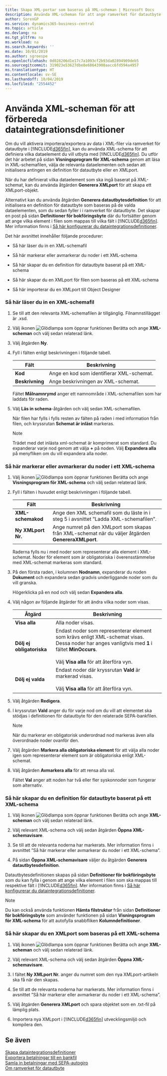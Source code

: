 ```yaml
---
title: Skapa XML-portar som baseras på XML-scheman | Microsoft Docs
description: Använda XML-scheman för att ange ramverket för datautbyte.
author: SorenGP
ms.service: dynamics365-business-central
ms.topic: article
ms.devlang: na
ms.tgt_pltfrm: na
ms.workload: na
ms.search.keywords: ''
ms.date: 10/01/2019
ms.author: sgroespe
ms.openlocfilehash: 0d028206d1e17c7a1093cf2b93da02894909deb5
ms.sourcegitcommit: 319023e53627dbe8e68643908aacc6fd594a4957
ms.translationtype: HT
ms.contentlocale: sv-SE
ms.lasthandoff: 10/04/2019
ms.locfileid: "2554452"
---
```

# <a name="use-xml-schemas-to-prepare-data-exchange-definitions"></a>Använda XML-scheman för att förbereda dataintegrationsdefinitioner
Om du vill aktivera importera/exportera av data i XML-filer via ramverket för datautbyte i [!INCLUDE[d365fin](includes/d365fin_md.md)], kan du använda XML-schema för att definiera vilka dataelement du vill utbyta med [!INCLUDE[d365fin](includes/d365fin_md.md)]. Du utför det här arbetet på sidan **Visningsprogram för XML-schema** genom att läsa in XML-schemafilen, välja de relevanta dataelementen och sedan att initialisera antingen en definition för datautbyte eller en XMLport.  

 När du har definierat vilka dataelement som ska ingå baserat på XML-schemat, kan du använda åtgärden **Generera XMLport** för att skapa ett XMLport-objekt.  

 Alternativt kan du använda åtgärden **Generera datautbytesdefinition** för att initialisera en definition för datautbyte som baseras på de valda dataelementen, som du sedan fyller i i ramverket för datautbyte. Det skapar en post på sidan **Definitioner för bokföringsbyte** där du fortsätter genom att ange vilka element i filen som mappas till vilka fält i [!INCLUDE[d365fin](includes/d365fin_md.md)]. Mer information finns i [Så här konfigurerar du dataintegrationsdefinitioner](across-how-to-set-up-data-exchange-definitions.md).  

 Det här avsnittet innehåller följande procedurer:  

-   Så här läser du in en XML-schemafil  

-   Så här markerar eller avmarkerar du noder i ett XML-schema  

-   Så här skapar du en definition för datautbyte baserat på ett XML-schema  

-   Så här skapar du en XMLport för filen som baseras på ett XML-schema  

-   Så här importerar du en XMLport till Object Designer  

### <a name="to-load-an-xml-schema-file"></a>Så här läser du in en XML-schemafil  

1.  Se till att den relevanta XML-schemafilen är tillgänglig. Filnamnstillägget är .xsd.  

2.  Välj ikonen ![Glödlampa som öppnar funktionen Berätta](media/ui-search/search_small.png "Berätta vad du vill göra") och ange **XML-scheman** och välj sedan relaterad länk.  

3.  Välj åtgärden **Ny**.  

4.  Fyll i fälten enligt beskrivningen i följande tabell.  

    |Fält|Beskrivning|  
    |---------------------------------|---------------------------------------|  
    |**Kod**|Ange en kod som identifierar XML-schemat.|  
    |**Beskrivning**|Ange beskrivningen av XML-schemat.|  

     Fältet **Målnamnrymd** anger ett namnområde i XML-schemafilen som har laddats för raden.  

5.  Välj **Läs in schema**-åtgärden och välj sedan XML-schemafilen.  

     När filen har fylls i fylls resten av fälten på raden i med information från filen, och kryssrutan **Schemat är inläst** markeras.  

    > [!NOTE]  
    >  Trädet med det inlästa xml-schemat är komprimerat som standard. Du expanderar varje nod genom att välja **+** på noden. Välj **Expandera alla** på menyfliken om du vill expandera alla noder.  

### <a name="to-select-or-clear-nodes-in-an-xml-schema"></a>Så här markerar eller avmarkerar du noder i ett XML-schema  

1.  Välj ikonen ![Glödlampa som öppnar funktionen Berätta](media/ui-search/search_small.png "Berätta vad du vill göra") och ange **Visningsprogram för XML-schema** och välj sedan relaterad länk.  

2.  Fyll i fälten i huvudet enligt beskrivningen i följande tabell.  

    |Fält|Beskrivning|  
    |---------------------------------|---------------------------------------|  
    |**XML-schemakod**|Ange den XML schemafil som du läste in i steg 5 i avsnittet ”Ladda XML-schemafilen”.|  
    |**Ny XMLport Nr.**|Ange numret på den XMLport som skapas från XML-schemat när du väljer åtgärden **GenereraXMLport**.|  

     Raderna fylls nu i med noder som representerar alla element i XML-schemat. Noder för element som är obligatoriska i överensstämmelse med XML-schemat markeras som standard.  

3.  På den första raden, i kolumnen **Nodnamn**, expanderar du noden **Dokument** och expandera sedan gradvis underliggande noder som du vill granska.  

     Högerklicka på en nod och välj sedan **Expandera alla**.  

4.  Välj någon av följande åtgärder för att ändra vilka noder som visas.  

    |**Åtgärd**|Beskrivning|  
    |----------------|---------------------------------------|  
    |**Visa alla**|Alla noder visas.|  
    |**Dölj ej obligatoriska**|Endast noder som representerar element som krävs enligt XML-schemat visas. Dessa noder har anges vanligtvis med **1** i fältet **MinOccurs**.<br /><br /> Välj **Visa alla** för att återföra vyn.|  
    |**Dölj ej valda**|Endast noder där kryssrutan **Vald** är markerad visas.<br /><br /> Välj **Visa alla** för att återföra vyn.|  

5.  Välj åtgärden **Redigera**.  

6.  I kryssrutan **Vald** anger du för varje nod om du vill att elementet ska stödjas i definitionen för datautbyte för den relaterade SEPA-bankfilen.  

    > [!NOTE]  
    >  När du markerar en obligatorisk underordnad nod markeras även alla överordnade noder ovanför den.  

7.  Välj åtgärden **Markera alla obligatoriska element** för att välja alla noder igen som representerar element som är obligatoriska enligt XML-schemat.  

8.  Välj åtgärden **Avmarkera alla** för att rensa alla val.  

     Fältet **Val** anger att noden har två eller fler syskonnoder som fungerar som alternativ.  

### <a name="to-generate-a-data-exchange-definition-that-is-based-on-an-xml-schema"></a>Så här skapar du en definition för datautbyte baserat på ett XML-schema  

1.  Välj ikonen ![Glödlampa som öppnar funktionen Berätta](media/ui-search/search_small.png "Berätta vad du vill göra") och ange **XML-scheman** och välj sedan relaterad länk.  

2.  Välj relevant XML-schema och välj sedan åtgärden **Öppna XML-schemavisare**.  

3.  Se till att de relevanta noderna har markerats. Mer information finns i avsnittet ”Så här markerar eller avmarkerar du noder i ett XML-schema”.  

4.  På sidan **Öppna XML-schemavisare** väljer du åtgärden **Generera datautbytesdefinition**.  

 Datautbytesdefinitionen skapas på sidan **Definitioner för bokföringsbyte** som du kan fylla i genom att ange vilka element i filen som ska mappas till respektive fält i [!INCLUDE[d365fin](includes/d365fin_md.md)]. Mer information finns i [Så här konfigurerar du dataintegrationsdefinitioner](across-how-to-set-up-data-exchange-definitions.md).  

> [!NOTE]  
>  Du kan också använda funktionen **Hämta filstruktur** från sidan **Definitioner för bokföringsbyte** som använder funktionen på sidan **Visningsprogram för XML-schema** för att autofylla snabbfliken **Kolumndefinitioner**.  

### <a name="to-generate-an-xmlport-that-is-based-on-an-xml-schema"></a>Så här skapar du en XMLport som baseras på ett XML-schema  

1.  Välj ikonen ![Glödlampa som öppnar funktionen Berätta](media/ui-search/search_small.png "Berätta vad du vill göra") och ange **XML-scheman** och välj sedan relaterad länk.  

2.  Välj relevant XML-schema och välj sedan åtgärden **Öppna XML-schemavisare**.  

3.  I fältet **Ny XMLport Nr.** anger du numret som den nya XMLport-artikeln ska få när den skapas.  

4.  Se till att de relevanta noderna har markerats. Mer information finns i avsnittet ”Så här markerar eller avmarkerar du noder i ett XML-schema”.  

5.  Välj åtgärden **Generera XMLport** och spara objektet som en .txt-fil på lämplig plats.  

6. Importera nya XMLport i [!INCLUDE[d365fin](includes/d365fin_md.md)] utvecklingsmiljö och kompilera den.

## <a name="see-also"></a>Se även  
[Skapa dataintegrationsdefinitioner](across-how-to-set-up-data-exchange-definitions.md)   
[Exportera betalningar till en bankfil](payables-how-export-payments-bank-file.md)   
[Samla in betalningar med SEPA-autogiro](finance-collect-payments-with-sepa-direct-debit.md)   
[Om ramverket för datautbyte](across-about-the-data-exchange-framework.md)
